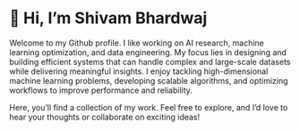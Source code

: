 # 👋 Hi, I’m Shivam Bhardwaj 

Welcome to my Github profile. I like working on AI research, machine learning optimization, and data engineering. My focus lies in designing and building efficient systems that can handle complex and large-scale datasets while delivering meaningful insights. I enjoy tackling high-dimensional machine learning problems, developing scalable algorithms, and optimizing workflows to improve performance and reliability.  

Here, you’ll find a collection of my work. Feel free to explore, and I’d love to hear your thoughts or collaborate on exciting ideas!  
